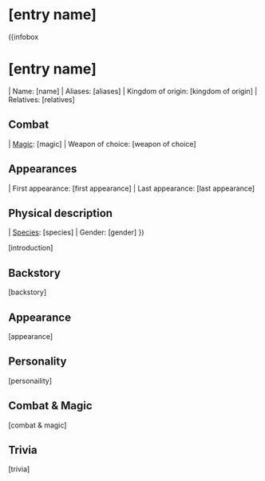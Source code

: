 <!-- Anything surrounded by "[]" can be replaced freely -->
<!-- It is preferred that you don't touch anything else unless said otherwise-->

<!-- Delete all comments once the page is complete to reduce file size -->

# [entry name]

({infobox
# [entry name]
<!-- An image is optional for an entry's infobox -->
<!-- To include an image in the infobox, delete the surrounding comment -->
<!-- ![entry name](backend/images/[image name].png) -->
| Name: [name]
| Aliases: [aliases] <!-- If multiple values, seperate them with <br> (i.e. Value 1 <br> Value 2) -->
| Kingdom of origin: [kingdom of origin]
| Relatives: [relatives] <!-- If multiple values, seperate them with <br> (i.e. Value 1 <br> Value 2) -->
## Combat
| [Magic](/magic): [magic] <!-- If multiple values, seperate them with <br> (i.e. Value 1 <br> Value 2) -->
| Weapon of choice: [weapon of choice]
## Appearances
| First appearance: [first appearance]
| Last appearance: [last appearance]
## Physical description
| [Species](/species): [species]
| Gender: [gender]
})

<!-- A quote is optional for an entry -->
<!-- To include a quote on the entry, delete the surrounding comment -->
<!--
  > [quote]
  >
  > ― [speaker]
-->

<!-- Introduce the character here -->
[introduction]

## Backstory

<!-- Put the character's backstory here -->
[backstory]

## Appearance

<!-- Describe the character's appearance here -->
[appearance]

## Personality

<!-- Describe the character's personlity here -->
[personaility]

## Combat & Magic

<!-- Describe the character's combat and magic skills here -->
[combat & magic]

## Trivia

<!-- Add some character trivia here -->
[trivia]